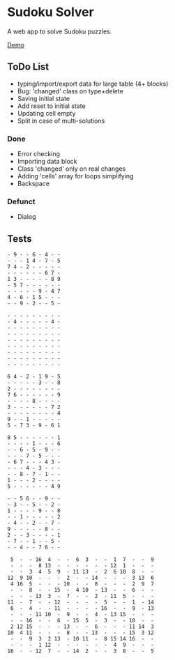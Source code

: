 # Sudoku Solver #

A web app to solve Sudoku puzzles.

[Demo](https://shoobyd.github.io/sudoku/)


## ToDo List ##

* typing/import/export data for large table (4+ blocks)
* Bug: 'changed' class on type+delete
* Saving initial state
* Add reset to initial state
* Updating cell empty
* Split in case of multi-solutions


### Done ###

* Error checking
* Importing data block
* Class 'changed' only on real changes
* Adding 'cells' array for loops simplifying
* Backspace


### Defunct ###

* Dialog



## Tests ##


~~~
- 9 - - 6 - 4 - -
- - - 1 4 - 7 - 5
7 4 - 2 - - - - -
- - - - - - 6 7 -
1 3 - - - - - 8 9
- 5 7 - - - - - -
- - - - - 9 - 4 7
4 - 6 - 1 5 - - -
- - 9 - 2 - - 5 -
~~~

~~~
- - - - - - - - -
- 4 - - - - - 4 -
- - - - - - - - -
- - - - - - - - -
- - - - - - - - -
- - - - - - - - -
- - - - - - - - -
- - - - - - - - -
- - - - - - - - -
~~~

~~~
6 4 - 2 - 1 9 - 5
- - - - - 3 - - 8
2 - - - - - - - -
7 6 - - - - - - 9
- - - - 8 - - - -
3 - - - - - - 7 2
- - - - - - - - 4
9 - - 1 - - - - -
5 - 7 3 - 9 - 6 1
~~~

~~~
8 5 - - - - - - 1
- - - - 1 - - - 6
- - 6 - 5 - 9 - -
- - - 7 - 5 - - -
- 6 7 - - - 4 3 -
- - - 4 - 3 - - -
- - 8 - 7 - 1 - -
1 - - - 2 - - - -
5 - - - - - - 4 9
~~~

~~~
- - 5 6 - - 9 - -
- 3 - - 5 - - 2 -
1 - - - - 9 - - 8
- - 1 - - - - - 2
- 4 - - 2 - - 7 -
9 - - - - - 8 - -
2 - - 3 - - - - 1
- 7 - - 1 - - 5 -
- - 4 - - 7 6 - -
~~~

~~~
 5  -  - 16  4  -  -  6  3  -  -  1  7  -  -  9
 -  -  -  8 13  -  -  -  -  -  - 12  1  -  -  -
 -  -  3  4  5  9  - 11 13  -  2  6 10  8  -  -
12  9 10  -  -  -  2  -  - 14  -  -  -  3 13  6
 4 16  5  -  -  - 10  -  -  8  -  -  -  2  9  7
 -  -  8  -  - 15  -  4 10  - 13  -  -  6  -  -
 -  -  - 13  3  -  7  -  -  2  - 11  5  -  -  -
11  -  7  -  - 12  -  -  -  -  5  -  -  1  - 14
 6  -  4  -  - 11  -  -  -  - 16  -  -  9  - 13
 -  -  - 11 10  -  9  -  -  4  - 13 15  -  -  -
 -  - 16  -  -  6  - 15  5  -  3  -  - 10  -  -
 2 12 15  -  -  - 13  -  -  6  -  -  - 11 14  3
10  4 11  -  -  -  8  -  - 13  -  -  - 15  3 12
 -  -  9  3  2 13  - 10 11  -  8 15 14 16  -  -
 -  -  -  1 12  -  -  -  -  -  -  4  9  -  -  -
16  -  - 12  7  -  - 14  2  -  -  3  8  -  -  5
~~~

